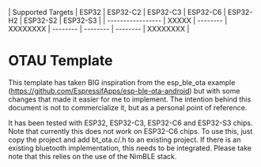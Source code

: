 | Supported Targets | ESP32 | ESP32-C2 | ESP32-C3 | ESP32-C6 | ESP32-H2 | ESP32-S2 | ESP32-S3 |
| ----------------- | XXXXX | -------- | XXXXXXXX | -------- | -------- | -------- | XXXXXXXX |

# OTAU Template

This template has taken BIG inspiration from the esp_ble_ota example (https://github.com/EspressifApps/esp-ble-ota-android) but with some changes that made it easier for me to implement. The intention behind this document is not to commercialize it, but as a personal point of reference. 

It has been tested with ESP32, ESP32-C3, ESP32-C6 and ESP32-S3 chips. Note that currently this does not work on ESP32-C6 chips.
To use this, just copy the project and add bt_ota.c/.h to an existing project. If there is an existing bluetooth implementation, this needs to be integrated.
Please take note that this relies on the use of the NimBLE stack.

